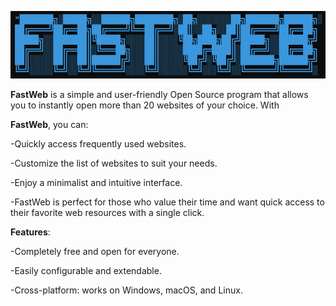 ![Logo FastWeb](Logo.png)

**FastWeb** is a simple and user-friendly Open Source program that allows you to instantly open more than 20 websites of your choice. With

**FastWeb**, you can:

-Quickly access frequently used websites.

-Customize the list of websites to suit your needs.

-Enjoy a minimalist and intuitive interface.

-FastWeb is perfect for those who value their time and want quick access to their favorite web resources with a single click.

**Features**:

-Completely free and open for everyone.

-Easily configurable and extendable.

-Cross-platform: works on Windows, macOS, and Linux.
